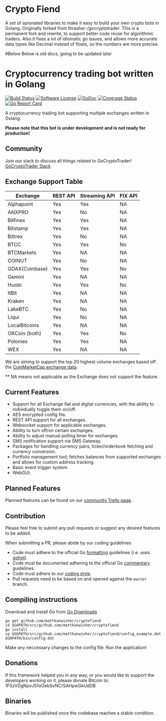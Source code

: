 # Crypto Fiend

A set of opionated libraries to make it easy to build your own crypto bots in Golang. Originally forked from thrasher-/gocryptotrader. This is a permanent fork and rewrite, to support better code reuse for algorithmic traders. Also it fixes a lot of idiomatic go issues, and allows more accurate data types like Decimal instead of floats, so the numbers are more precise.


#Below
Below is old docs, going to be updated later


# Cryptocurrency trading bot written in Golang

[![Build Status](https://travis-ci.org/mattkanwisher/cryptofiend.svg?branch=master)](https://travis-ci.org/mattkanwisher/cryptofiend)
[![Software License](https://img.shields.io/badge/License-MIT-orange.svg?style=flat-square)](https://github.com/mattkanwisher/cryptofiend/blob/master/LICENSE)
[![GoDoc](https://godoc.org/github.com/mattkanwisher/cryptofiend?status.svg)](https://godoc.org/github.com/mattkanwisher/cryptofiend)
[![Coverage Status](http://codecov.io/github/mattkanwisher/cryptofiend/coverage.svg?branch=master)](http://codecov.io/github/mattkanwisher/cryptofiend?branch=master)
[![Go Report Card](https://goreportcard.com/badge/github.com/mattkanwisher/cryptofiend)](https://goreportcard.com/report/github.com/mattkanwisher/cryptofiend)

A cryptocurrency trading bot supporting multiple exchanges written in Golang.

**Please note that this bot is under development and is not ready for production!**

## Community

Join our slack to discuss all things related to GoCryptoTrader! [GoCryptoTrader Slack](https://gocryptotrader.herokuapp.com/)

## Exchange Support Table

| Exchange | REST API | Streaming API | FIX API |
|----------|------|-----------|-----|
| Alphapoint | Yes  | Yes        | NA  |
| ANXPRO | Yes  | No        | NA  |
| Bitfinex | Yes  | Yes        | NA  |
| Bitstamp | Yes  | Yes       | NA  |
| Bittrex | Yes | No | NA |
| BTCC | Yes  | Yes     | No  |
| BTCMarkets | Yes | NA       | NA  |
| COINUT | Yes | No | NA |
| GDAX(Coinbase) | Yes | Yes | No|
| Gemini | Yes | NA | NA |
| Huobi | Yes | Yes |No |
| ItBit | Yes | NA | NA |
| Kraken | Yes | NA | NA |
| LakeBTC | Yes | No | NA |
| Liqui | Yes | No | NA |
| LocalBitcoins | Yes | NA | NA |
| OKCoin (both) | Yes | Yes | No |
| Poloniex | Yes | Yes | NA |
| WEX     | Yes  | NA        | NA  |

We are aiming to support the top 20 highest volume exchanges based off the [CoinMarketCap exchange data](https://coinmarketcap.com/exchanges/volume/24-hour/).

** NA means not applicable as the Exchange does not support the feature.

## Current Features

+ Support for all Exchange fiat and digital currencies, with the ability to individually toggle them on/off.
+ AES encrypted config file.
+ REST API support for all exchanges.
+ Websocket support for applicable exchanges.
+ Ability to turn off/on certain exchanges.
+ Ability to adjust manual polling timer for exchanges.
+ SMS notification support via SMS Gateway.
+ Packages for handling currency pairs, ticker/orderbook fetching and currency conversion.
+ Portfolio management tool; fetches balances from supported exchanges and allows for custom address tracking.
+ Basic event trigger system.
+ WebGUI.

## Planned Features

Planned features can be found on our [community Trello page](https://trello.com/b/ZAhMhpOy/gocryptotrader).

## Contribution

Please feel free to submit any pull requests or suggest any desired features to be added.

When submitting a PR, please abide by our coding guidelines:

+ Code must adhere to the official Go [formatting](https://golang.org/doc/effective_go.html#formatting) guidelines (i.e. uses [gofmt](https://golang.org/cmd/gofmt/)).
+ Code must be documented adhering to the official Go [commentary](https://golang.org/doc/effective_go.html#commentary) guidelines.
+ Code must adhere to our [coding style](https://github.com/mattkanwisher/cryptofiend/blob/master/doc/coding_style.md).
+ Pull requests need to be based on and opened against the `master` branch.

## Compiling instructions

Download and install Go from [Go Downloads](https://golang.org/dl/)

```
go get github.com/mattkanwisher/cryptofiend
cd $GOPATH/src/github.com/mattkanwisher/cryptofiend
go install
cp $GOPATH/src/github.com/mattkanwisher/cryptofiend/config_example.dat $GOPATH/bin/config.dat
```

Make any neccessary changes to the config file.
Run the application!

## Donations

If this framework helped you in any way, or you would like to support the developers working on it, please donate Bitcoin to: 1F5zVDgNjorJ51oGebSvNCrSAHpwGkUdDB

## Binaries

Binaries will be published once the codebase reaches a stable condition.
